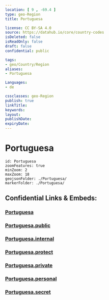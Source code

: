 ```yaml
---
location: [ 9 , -69.4 ] 
type: geo-Region
title: Portuguesa

license: CC BY-SA 4.0
source: https://datahub.io/core/country-codes
isDeleted: false
isReadOnly: false
draft: false
confidential: public

tags:
- geo/Country/Region
aliases:
- Portuguesa

Languages:
- de

cssclasses: geo-Region
publish: true
linkTitle: 
keywords: 
layout: 
publishDate: 
expiryDate: 
---
```


# Portuguesa

```leaflet
id: Portuguesa
zoomFeatures: true 
minZoom: 2 
maxZoom: 18
geojsonFolder: ./Portuguesa/
markerFolder: ./Portuguesa/
```


## Confidential Links & Embeds: 

### [Portuguesa](/_Standards/Earth/Continent/America~South/Venezuela/States~Venezuela/Portuguesa.md) 

### [Portuguesa.public](/_public/Earth/Continent/America~South/Venezuela/States~Venezuela/Portuguesa.public.md) 

### [Portuguesa.internal](/_internal/Earth/Continent/America~South/Venezuela/States~Venezuela/Portuguesa.internal.md) 

### [Portuguesa.protect](/_protect/Earth/Continent/America~South/Venezuela/States~Venezuela/Portuguesa.protect.md) 

### [Portuguesa.private](/_private/Earth/Continent/America~South/Venezuela/States~Venezuela/Portuguesa.private.md) 

### [Portuguesa.personal](/_personal/Earth/Continent/America~South/Venezuela/States~Venezuela/Portuguesa.personal.md) 

### [Portuguesa.secret](/_secret/Earth/Continent/America~South/Venezuela/States~Venezuela/Portuguesa.secret.md)

